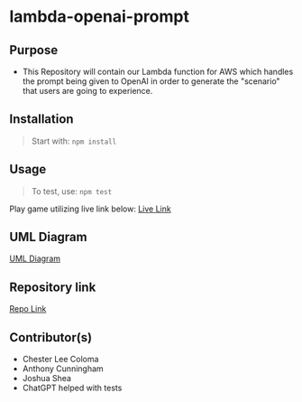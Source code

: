 # lambda-openai-prompt

## Purpose 

* This Repository will contain our Lambda function for AWS which handles the prompt being given to OpenAI in order to generate the "scenario" that users are going to experience.

## Installation

> Start with: `npm install`

## Usage

> To test, use: `npm test`

Play game utilizing live link below:
[Live Link](https://questforge.netlify.app/)

## UML Diagram

[UML Diagram](https://projects.invisionapp.com/freehand/document/Og97QVUVy)

## Repository link

[Repo Link](https://github.com/GUI-Goblins/lambda-openai-prompt)

## Contributor(s)

- Chester Lee Coloma
- Anthony Cunningham
- Joshua Shea
- ChatGPT helped with tests 
